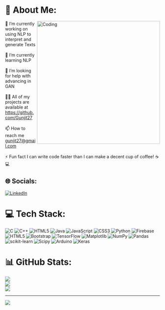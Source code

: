
# 💫 About Me:
<img align="right" alt="Coding" width="400" src="https://media3.giphy.com/media/Dh5q0sShxgp13DwrvG/giphy.gif?cid=ecf05e47ylgmtiaxp2lecowwxef0uvwp6eo4v3gocb8bw65y&ep=v1_gifs_search&rid=giphy.gif&ct=g">

🔭 I’m currently working on using NLP to interpret and generate Texts<br><br>🌱 I’m currently learning NLP<br><br>🤝 I’m looking for help with advancing in GAN<br><br>👨‍💻 All of my projects are available at https://github.com/Gunjit27<br><br>📫 How to reach me gunjit27@gmail.com<br><br>⚡ Fun fact I can write code faster than I can make a decent cup of coffee! ☕💻


## 🌐 Socials:
[![LinkedIn](https://img.shields.io/badge/LinkedIn-%230077B5.svg?logo=linkedin&logoColor=white)](https://www.linkedin.com/in/akshitgoyall/) 

# 💻 Tech Stack:
![C](https://img.shields.io/badge/c-%2300599C.svg?style=for-the-badge&logo=c&logoColor=white) ![C++](https://img.shields.io/badge/c++-%2300599C.svg?style=for-the-badge&logo=c%2B%2B&logoColor=white) ![HTML5](https://img.shields.io/badge/html5-%23E34F26.svg?style=for-the-badge&logo=html5&logoColor=white) ![Java](https://img.shields.io/badge/java-%23ED8B00.svg?style=for-the-badge&logo=openjdk&logoColor=white) ![JavaScript](https://img.shields.io/badge/javascript-%23323330.svg?style=for-the-badge&logo=javascript&logoColor=%23F7DF1E) ![CSS3](https://img.shields.io/badge/css3-%231572B6.svg?style=for-the-badge&logo=css3&logoColor=white) ![Python](https://img.shields.io/badge/python-3670A0?style=for-the-badge&logo=python&logoColor=ffdd54) ![Firebase](https://img.shields.io/badge/firebase-%23039BE5.svg?style=for-the-badge&logo=firebase) ![HTML5](https://img.shields.io/badge/html5-%23E34F26.svg?style=for-the-badge&logo=html5&logoColor=white) ![Bootstrap](https://img.shields.io/badge/bootstrap-%238511FA.svg?style=for-the-badge&logo=bootstrap&logoColor=white) ![TensorFlow](https://img.shields.io/badge/TensorFlow-%23FF6F00.svg?style=for-the-badge&logo=TensorFlow&logoColor=white) ![Matplotlib](https://img.shields.io/badge/Matplotlib-%23ffffff.svg?style=for-the-badge&logo=Matplotlib&logoColor=black) ![NumPy](https://img.shields.io/badge/numpy-%23013243.svg?style=for-the-badge&logo=numpy&logoColor=white) ![Pandas](https://img.shields.io/badge/pandas-%23150458.svg?style=for-the-badge&logo=pandas&logoColor=white) ![scikit-learn](https://img.shields.io/badge/scikit--learn-%23F7931E.svg?style=for-the-badge&logo=scikit-learn&logoColor=white) ![Scipy](https://img.shields.io/badge/SciPy-%230C55A5.svg?style=for-the-badge&logo=scipy&logoColor=%white) ![Arduino](https://img.shields.io/badge/-Arduino-00979D?style=for-the-badge&logo=Arduino&logoColor=white) ![Keras](https://img.shields.io/badge/Keras-%23D00000.svg?style=for-the-badge&logo=Keras&logoColor=white)
# 📊 GitHub Stats:
![](https://github-readme-stats.vercel.app/api?username=Gunjit27&theme=dark&hide_border=false&include_all_commits=false&count_private=false)<br/>
![](https://github-readme-streak-stats.herokuapp.com/?user=Gunjit27&theme=dark&hide_border=false)<br/>
![](https://github-readme-stats.vercel.app/api/top-langs/?username=Gunjit27&theme=dark&hide_border=false&include_all_commits=false&count_private=false&layout=compact)

---
[![](https://visitcount.itsvg.in/api?id=Gunjit27&icon=2&color=1)](https://visitcount.itsvg.in)

<!-- Proudly created with GPRM ( https://gprm.itsvg.in ) -->
